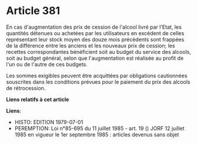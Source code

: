 # Article 381

En cas d'augmentation des prix de cession de l'alcool livré par l'Etat, les quantités détenues ou achetées par les
utilisateurs en excédent de celles représentant leur stock moyen des douze mois précédents sont frappées de la différence
entre les anciens et les nouveaux prix de cession; les recettes correspondantes bénéficient soit au budget du service des
alcools, soit au budget général, selon que l'augmentation est réalisée au profit de l'un ou de l'autre de ces budgets.

Les sommes exigibles peuvent être acquittées par obligations cautionnées souscrites dans les conditions prévues pour le
paiement du prix des alcools de rétrocession.

**Liens relatifs à cet article**

**Liens**:

  - HISTO: EDITION 1979-07-01
  - PEREMPTION: Loi n°85-695 du 11 juillet 1985 - art. 19 () JORF 12 juillet 1985 en vigueur le 1er septembre 1985 : articles devenus sans objet
